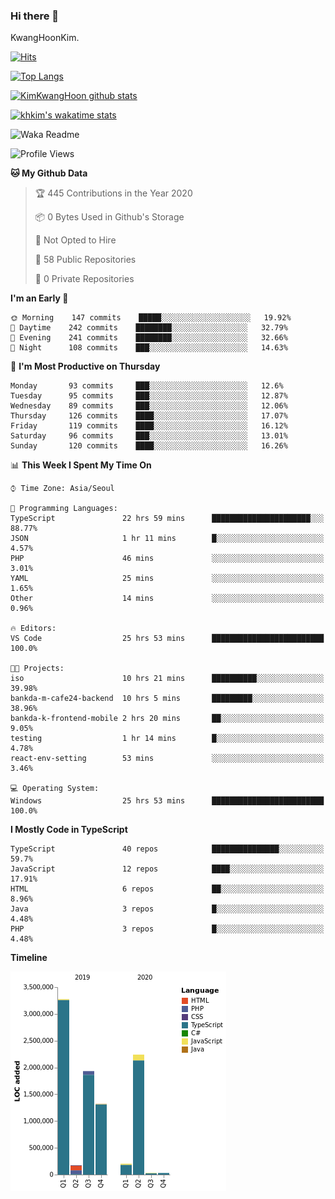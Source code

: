 ### Hi there 👋

KwangHoonKim.

[![Hits](https://hits.seeyoufarm.com/api/count/incr/badge.svg?url=https%3A%2F%2Fgithub.com%2Frhkdgns95)](https://hits.seeyoufarm.com)  

[![Top Langs](https://github-readme-stats.vercel.app/api/top-langs/?username=rhkdgns95&layout=compact)](https://github.com/anuraghazra/github-readme-stats)   

[![KimKwangHoon github stats](https://github-readme-stats.vercel.app/api?username=rhkdgns95&show_icons=true)](https://github.com/anuraghazra/github-readme-stats)  

[![khkim's wakatime stats](https://github-readme-stats.vercel.app/api/wakatime?username=rhkdgns95)](https://github.com/anuraghazra/github-readme-stats)

<!--
**rhkdgns95/rhkdgns95** is a ✨ _special_ ✨ repository because its `README.md` (this file) appears on your GitHub profile.

Here are some ideas to get you started:

- 🔭 I’m currently working on ...
- 🌱 I’m currently learning ...
- 👯 I’m looking to collaborate on ...
- 🤔 I’m looking for help with ...
- 💬 Ask me about ...
- 📫 How to reach me: ...
- 😄 Pronouns: ...
- ⚡ Fun fact: ...
-->



![Waka Readme](https://github.com/rhkdgns95/rhkdgns95/workflows/Waka%20Readme/badge.svg)
<!--START_SECTION:waka-->
![Profile Views](http://img.shields.io/badge/Profile%20Views-3-blue)

**🐱 My Github Data** 

> 🏆 445 Contributions in the Year 2020
 > 
> 📦 0 Bytes Used in Github's Storage 
 > 
> 🚫 Not Opted to Hire
 > 
> 📜 58 Public Repositories 
 > 
> 🔑 0 Private Repositories  
 > 
**I'm an Early 🐤** 

```text
🌞 Morning    147 commits    █████░░░░░░░░░░░░░░░░░░░░   19.92% 
🌆 Daytime    242 commits    ████████░░░░░░░░░░░░░░░░░   32.79% 
🌃 Evening    241 commits    ████████░░░░░░░░░░░░░░░░░   32.66% 
🌙 Night      108 commits    ███░░░░░░░░░░░░░░░░░░░░░░   14.63%

```
📅 **I'm Most Productive on Thursday** 

```text
Monday       93 commits     ███░░░░░░░░░░░░░░░░░░░░░░   12.6% 
Tuesday      95 commits     ███░░░░░░░░░░░░░░░░░░░░░░   12.87% 
Wednesday    89 commits     ███░░░░░░░░░░░░░░░░░░░░░░   12.06% 
Thursday     126 commits    ████░░░░░░░░░░░░░░░░░░░░░   17.07% 
Friday       119 commits    ████░░░░░░░░░░░░░░░░░░░░░   16.12% 
Saturday     96 commits     ███░░░░░░░░░░░░░░░░░░░░░░   13.01% 
Sunday       120 commits    ████░░░░░░░░░░░░░░░░░░░░░   16.26%

```


📊 **This Week I Spent My Time On** 

```text
⌚︎ Time Zone: Asia/Seoul

💬 Programming Languages: 
TypeScript               22 hrs 59 mins      ██████████████████████░░░   88.77% 
JSON                     1 hr 11 mins        █░░░░░░░░░░░░░░░░░░░░░░░░   4.57% 
PHP                      46 mins             ░░░░░░░░░░░░░░░░░░░░░░░░░   3.01% 
YAML                     25 mins             ░░░░░░░░░░░░░░░░░░░░░░░░░   1.65% 
Other                    14 mins             ░░░░░░░░░░░░░░░░░░░░░░░░░   0.96%

🔥 Editors: 
VS Code                  25 hrs 53 mins      █████████████████████████   100.0%

🐱‍💻 Projects: 
iso                      10 hrs 21 mins      ██████████░░░░░░░░░░░░░░░   39.98% 
bankda-m-cafe24-backend  10 hrs 5 mins       █████████░░░░░░░░░░░░░░░░   38.96% 
bankda-k-frontend-mobile 2 hrs 20 mins       ██░░░░░░░░░░░░░░░░░░░░░░░   9.05% 
testing                  1 hr 14 mins        █░░░░░░░░░░░░░░░░░░░░░░░░   4.78% 
react-env-setting        53 mins             ░░░░░░░░░░░░░░░░░░░░░░░░░   3.46%

💻 Operating System: 
Windows                  25 hrs 53 mins      █████████████████████████   100.0%

```

**I Mostly Code in TypeScript** 

```text
TypeScript               40 repos            ███████████████░░░░░░░░░░   59.7% 
JavaScript               12 repos            ████░░░░░░░░░░░░░░░░░░░░░   17.91% 
HTML                     6 repos             ██░░░░░░░░░░░░░░░░░░░░░░░   8.96% 
Java                     3 repos             █░░░░░░░░░░░░░░░░░░░░░░░░   4.48% 
PHP                      3 repos             █░░░░░░░░░░░░░░░░░░░░░░░░   4.48%

```


**Timeline**

![Chart not found](https://raw.githubusercontent.com/rhkdgns95/rhkdgns95/master/charts/bar_graph.png) 


<!--END_SECTION:waka-->

